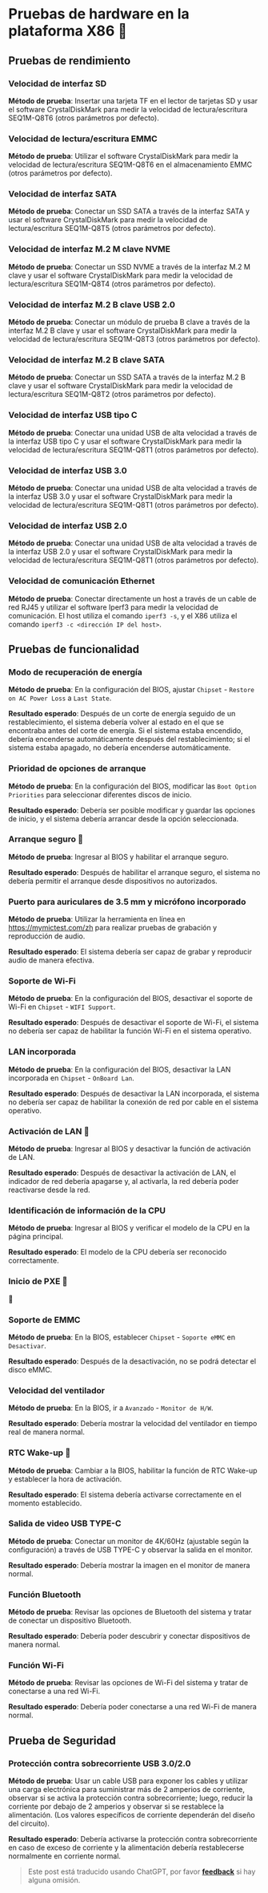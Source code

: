 # Pruebas de hardware en la plataforma X86 🚧

## Pruebas de rendimiento

### Velocidad de interfaz SD

**Método de prueba**: Insertar una tarjeta TF en el lector de tarjetas SD y usar el software CrystalDiskMark para medir la velocidad de lectura/escritura SEQ1M-Q8T6 (otros parámetros por defecto).

### Velocidad de lectura/escritura EMMC

**Método de prueba**: Utilizar el software CrystalDiskMark para medir la velocidad de lectura/escritura SEQ1M-Q8T6 en el almacenamiento EMMC (otros parámetros por defecto).

### Velocidad de interfaz SATA

**Método de prueba**: Conectar un SSD SATA a través de la interfaz SATA y usar el software CrystalDiskMark para medir la velocidad de lectura/escritura SEQ1M-Q8T5 (otros parámetros por defecto).

### Velocidad de interfaz M.2 M clave NVME

**Método de prueba**: Conectar un SSD NVME a través de la interfaz M.2 M clave y usar el software CrystalDiskMark para medir la velocidad de lectura/escritura SEQ1M-Q8T4 (otros parámetros por defecto).

### Velocidad de interfaz M.2 B clave USB 2.0

**Método de prueba**: Conectar un módulo de prueba B clave a través de la interfaz M.2 B clave y usar el software CrystalDiskMark para medir la velocidad de lectura/escritura SEQ1M-Q8T3 (otros parámetros por defecto).

### Velocidad de interfaz M.2 B clave SATA

**Método de prueba**: Conectar un SSD SATA a través de la interfaz M.2 B clave y usar el software CrystalDiskMark para medir la velocidad de lectura/escritura SEQ1M-Q8T2 (otros parámetros por defecto).

### Velocidad de interfaz USB tipo C

**Método de prueba**: Conectar una unidad USB de alta velocidad a través de la interfaz USB tipo C y usar el software CrystalDiskMark para medir la velocidad de lectura/escritura SEQ1M-Q8T1 (otros parámetros por defecto).

### Velocidad de interfaz USB 3.0

**Método de prueba**: Conectar una unidad USB de alta velocidad a través de la interfaz USB 3.0 y usar el software CrystalDiskMark para medir la velocidad de lectura/escritura SEQ1M-Q8T1 (otros parámetros por defecto).

### Velocidad de interfaz USB 2.0

**Método de prueba**: Conectar una unidad USB de alta velocidad a través de la interfaz USB 2.0 y usar el software CrystalDiskMark para medir la velocidad de lectura/escritura SEQ1M-Q8T1 (otros parámetros por defecto).

### Velocidad de comunicación Ethernet

**Método de prueba**: Conectar directamente un host a través de un cable de red RJ45 y utilizar el software Iperf3 para medir la velocidad de comunicación. El host utiliza el comando `iperf3 -s`, y el X86 utiliza el comando `iperf3 -c <dirección IP del host>`.

## Pruebas de funcionalidad

### Modo de recuperación de energía

**Método de prueba**: En la configuración del BIOS, ajustar `Chipset` - `Restore on AC Power Loss` a `Last State`.

**Resultado esperado**: Después de un corte de energía seguido de un restablecimiento, el sistema debería volver al estado en el que se encontraba antes del corte de energía. Si el sistema estaba encendido, debería encenderse automáticamente después del restablecimiento; si el sistema estaba apagado, no debería encenderse automáticamente.

### Prioridad de opciones de arranque

**Método de prueba**: En la configuración del BIOS, modificar las `Boot Option Priorities` para seleccionar diferentes discos de inicio.

**Resultado esperado**: Debería ser posible modificar y guardar las opciones de inicio, y el sistema debería arrancar desde la opción seleccionada.

### Arranque seguro 🚧

**Método de prueba**: Ingresar al BIOS y habilitar el arranque seguro.

**Resultado esperado**: Después de habilitar el arranque seguro, el sistema no debería permitir el arranque desde dispositivos no autorizados.

### Puerto para auriculares de 3.5 mm y micrófono incorporado

**Método de prueba**: Utilizar la herramienta en línea en <https://mymictest.com/zh> para realizar pruebas de grabación y reproducción de audio.

**Resultado esperado**: El sistema debería ser capaz de grabar y reproducir audio de manera efectiva.

### Soporte de Wi-Fi

**Método de prueba**: En la configuración del BIOS, desactivar el soporte de Wi-Fi en `Chipset` - `WIFI Support`.

**Resultado esperado**: Después de desactivar el soporte de Wi-Fi, el sistema no debería ser capaz de habilitar la función Wi-Fi en el sistema operativo.

### LAN incorporada

**Método de prueba**: En la configuración del BIOS, desactivar la LAN incorporada en `Chipset` - `OnBoard Lan`.

**Resultado esperado**: Después de desactivar la LAN incorporada, el sistema no debería ser capaz de habilitar la conexión de red por cable en el sistema operativo.

### Activación de LAN 🚧

**Método de prueba**: Ingresar al BIOS y desactivar la función de activación de LAN.

**Resultado esperado**: Después de desactivar la activación de LAN, el indicador de red debería apagarse y, al activarla, la red debería poder reactivarse desde la red.

### Identificación de información de la CPU

**Método de prueba**: Ingresar al BIOS y verificar el modelo de la CPU en la página principal.

**Resultado esperado**: El modelo de la CPU debería ser reconocido correctamente.

### Inicio de PXE 🚧

🚧

### Soporte de EMMC

**Método de prueba**: En la BIOS, establecer `Chipset` - `Soporte eMMC` en `Desactivar`.

**Resultado esperado**: Después de la desactivación, no se podrá detectar el disco eMMC.

### Velocidad del ventilador

**Método de prueba**: En la BIOS, ir a `Avanzado` - `Monitor de H/W`.

**Resultado esperado**: Debería mostrar la velocidad del ventilador en tiempo real de manera normal.

### RTC Wake-up 🚧

**Método de prueba**: Cambiar a la BIOS, habilitar la función de RTC Wake-up y establecer la hora de activación.

**Resultado esperado**: El sistema debería activarse correctamente en el momento establecido.

### Salida de video USB TYPE-C

**Método de prueba**: Conectar un monitor de 4K/60Hz (ajustable según la configuración) a través de USB TYPE-C y observar la salida en el monitor.

**Resultado esperado**: Debería mostrar la imagen en el monitor de manera normal.

### Función Bluetooth

**Método de prueba**: Revisar las opciones de Bluetooth del sistema y tratar de conectar un dispositivo Bluetooth.

**Resultado esperado**: Debería poder descubrir y conectar dispositivos de manera normal.

### Función Wi-Fi

**Método de prueba**: Revisar las opciones de Wi-Fi del sistema y tratar de conectarse a una red Wi-Fi.

**Resultado esperado**: Debería poder conectarse a una red Wi-Fi de manera normal.

## Prueba de Seguridad

### Protección contra sobrecorriente USB 3.0/2.0

**Método de prueba**: Usar un cable USB para exponer los cables y utilizar una carga electrónica para suministrar más de 2 amperios de corriente, observar si se activa la protección contra sobrecorriente; luego, reducir la corriente por debajo de 2 amperios y observar si se restablece la alimentación. (Los valores específicos de corriente dependerán del diseño del circuito).

**Resultado esperado**: Debería activarse la protección contra sobrecorriente en caso de exceso de corriente y la alimentación debería restablecerse normalmente en corriente normal.

> Este post está traducido usando ChatGPT, por favor [**feedback**](https://github.com/linyuxuanlin/Wiki_MkDocs/issues/new) si hay alguna omisión.